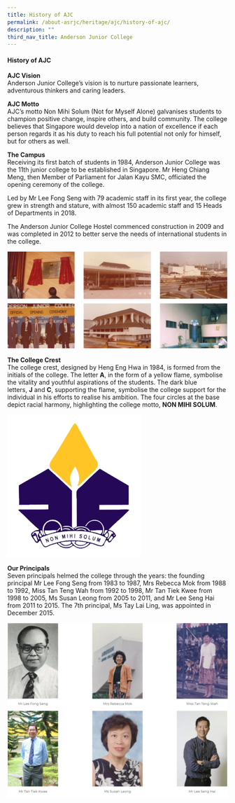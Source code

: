 ```yaml
---
title: History of AJC
permalink: /about-asrjc/heritage/ajc/history-of-ajc/
description: ""
third_nav_title: Anderson Junior College
---
```

#### History of AJC

**AJC Vision**  
Anderson Junior College’s vision is to nurture passionate learners, adventurous thinkers and caring leaders.

**AJC Motto**  
AJC’s motto Non Mihi Solum (Not for Myself Alone) galvanises students to champion positive change, inspire others, and build community. The college believes that Singapore would develop into a nation of excellence if each person regards it as his duty to reach his full potential not only for himself, but for others as well.

**The Campus**  
Receiving its first batch of students in 1984, Anderson Junior College was the 11th junior college to be established in Singapore. Mr Heng Chiang Meng, then Member of Parliament for Jalan Kayu SMC, officiated the opening ceremony of the college.

Led by Mr Lee Fong Seng with 79 academic staff in its first year, the college grew in strength and stature, with almost 150 academic staff and 15 Heads of Departments in 2018.

The Anderson Junior College Hostel commenced construction in 2009 and was completed in 2012 to better serve the needs of international students in the college.

![](/images/AJC.jpg)


**The College Crest**  
The college crest, designed by Heng Eng Hwa in 1984, is formed from the initials of the college. The letter **A**, in the form of a yellow flame, symbolise the vitality and youthful aspirations of the students. The dark blue letters, **J** and **C**, supporting the flame, symbolise the college support for the individual in his efforts to realise his ambition. The four circles at the base depict racial harmony, highlighting the college motto, **NON MIHI SOLUM**.

![](/images/Anderson_Junior_College_logo.png)

**Our Principals**  
Seven principals helmed the college through the years: the founding principal Mr Lee Fong Seng from 1983 to 1987, Mrs Rebecca Mok from 1988 to 1992, Miss Tan Teng Wah from 1992 to 1998, Mr Tan Tiek Kwee from 1998 to 2005, Ms Susan Leong from 2005 to 2011, and Mr Lee Seng Hai from 2011 to 2015. The 7th principal, Ms Tay Lai Ling, was appointed in December 2015.

![](/images/AJC%20principals.jpg)